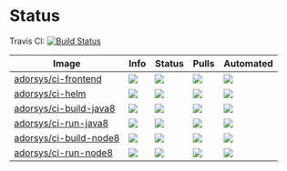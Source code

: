 # Status
Travis CI: [![Build Status](https://travis-ci.org/adorsys/dockerhub-pipeline-images.svg?branch=master)](https://travis-ci.org/adorsys/dockerhub-pipeline-images)


| Image | Info | Status | Pulls | Automated |
| ----- | ---- | ------ | ----- | ----- |
| [adorsys/ci-frontend](https://hub.docker.com/r/adorsys/ci-frontend/) | [![](https://images.microbadger.com/badges/image/adorsys/ci-frontend.svg)](https://microbadger.com/images/adorsys/ci-frontend) | ![](https://img.shields.io/docker/build/adorsys/ci-frontend.svg) | ![](https://img.shields.io/docker/pulls/adorsys/ci-frontend.svg) | ![](https://img.shields.io/docker/automated/adorsys/ci-frontend.svg) |
| [adorsys/ci-helm](https://hub.docker.com/r/adorsys/ci-helm/) | [![](https://images.microbadger.com/badges/image/adorsys/ci-helm.svg)](https://microbadger.com/images/adorsys/ci-helm) | ![](https://img.shields.io/docker/build/adorsys/ci-helm.svg) | ![](https://img.shields.io/docker/pulls/adorsys/ci-helm.svg) | ![](https://img.shields.io/docker/automated/adorsys/ci-helm.svg) |
| [adorsys/ci-build-java8](https://hub.docker.com/r/adorsys/ci-build-java8/) | [![](https://images.microbadger.com/badges/image/adorsys/ci-build-java8.svg)](https://microbadger.com/images/adorsys/ci-build-java8) | ![](https://img.shields.io/docker/build/adorsys/ci-build-java8.svg) | ![](https://img.shields.io/docker/pulls/adorsys/ci-build-java8.svg) | ![](https://img.shields.io/docker/automated/adorsys/ci-build-java8.svg) |
| [adorsys/ci-run-java8](https://hub.docker.com/r/adorsys/ci-run-java8/) | [![](https://images.microbadger.com/badges/image/adorsys/ci-run-java8.svg)](https://microbadger.com/images/adorsys/ci-run-java8) | ![](https://img.shields.io/docker/build/adorsys/ci-run-java8.svg) | ![](https://img.shields.io/docker/pulls/adorsys/ci-run-java8.svg) | ![](https://img.shields.io/docker/automated/adorsys/ci-run-java8.svg) |
| [adorsys/ci-build-node8](https://hub.docker.com/r/adorsys/ci-build-node8/) | [![](https://images.microbadger.com/badges/image/adorsys/ci-build-node8.svg)](https://microbadger.com/images/adorsys/ci-build-node8) | ![](https://img.shields.io/docker/build/adorsys/ci-build-node8.svg) | ![](https://img.shields.io/docker/pulls/adorsys/ci-build-node8.svg) | ![](https://img.shields.io/docker/automated/adorsys/ci-build-node8.svg) |
| [adorsys/ci-run-node8](https://hub.docker.com/r/adorsys/ci-run-node8/) | [![](https://images.microbadger.com/badges/image/adorsys/ci-run-node8.svg)](https://microbadger.com/images/adorsys/ci-run-node8) | ![](https://img.shields.io/docker/build/adorsys/ci-run-node8.svg) | ![](https://img.shields.io/docker/pulls/adorsys/ci-run-node8.svg) | ![](https://img.shields.io/docker/automated/adorsys/ci-run-node8.svg) |